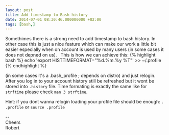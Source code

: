 ```yaml
---
layout: post
title: Add timestamp to Bash history
date: 2014-07-01 08:30:46.000000000 +02:00
tags: [bash,]
---
```

Somethimes there is a strong need to add timestamp to bash history.
In other case this is just a nice feature which can make our work a little bit easier especially when on account is 
used by many users (in some cases it does not depned on us). &nbsp; This is how we can achieve this: 
{% highlight bash %}
echo 'export HISTTIMEFORMAT="%d.%m.%y %T"' >> ~/.profile
{% endhighlight %}    
    
(in some cases it's a .bash_profile ; depends on distro) and just relogin. After you log in to your account history still be refreshed but it wont be stored into `.history` file. Time formating is exactly the same like for `strftime` please check `man 3 strftime`.

Hint: if you dont wanna relogin loading your profile file should be enough:
`. .profile` or `source .profile`


--     
Cheers   
Robert
